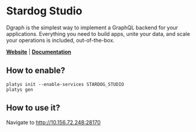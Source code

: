 # Stardog Studio

Dgraph is the simplest way to implement a GraphQL backend for your applications. Everything you need to build apps, unite your data, and scale your operations is included, out-of-the-box.  

**[Website](https://www.stardog.com/studio/)** | **[Documentation](https://docs.stardog.com/archive/7.5.1/studio/)** 

## How to enable?

```
platys init --enable-services STARDOG_STUDIO
platys gen
```

## How to use it?

Navigate to <http://10.156.72.248:28170>